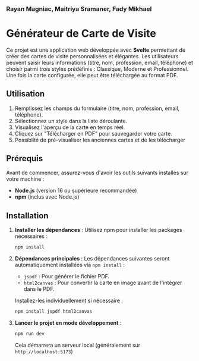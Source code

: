 ### Rayan Magniac, Maitriya Sramaner, Fady Mikhael

# Générateur de Carte de Visite

Ce projet est une application web développée avec **Svelte** permettant de créer des cartes de visite personnalisées et élégantes. Les utilisateurs peuvent saisir leurs informations (titre, nom, profession, email, téléphone) et choisir parmi trois styles prédéfinis : Classique, Moderne et Professionnel. Une fois la carte configurée, elle peut être téléchargée au format PDF.

## Utilisation
1. Remplissez les champs du formulaire (titre, nom, profession, email, téléphone).
2. Sélectionnez un style dans la liste déroulante.
3. Visualisez l'aperçu de la carte en temps réel.
4. Cliquez sur "Télécharger en PDF" pour sauvegarder votre carte.
5. Possiblité de pré-visualiser les anciennes cartes et de les télécharger

## Prérequis
Avant de commencer, assurez-vous d'avoir les outils suivants installés sur votre machine :
- **Node.js** (version 16 ou supérieure recommandée)
- **npm** (inclus avec Node.js)

## Installation

1. **Installer les dépendances** :
   Utilisez npm pour installer les packages nécessaires :
   ```bash
   npm install
   ```

2. **Dépendances principales** :
   Les dépendances suivantes seront automatiquement installées via `npm install` : 
   - `jspdf` : Pour générer le fichier PDF.
   - `html2canvas` : Pour convertir la carte en image avant de l'intégrer dans le PDF.

   Installez-les individuellement si nécessaire :
   ```bash
   npm install jspdf html2canvas
   ```

3. **Lancer le projet en mode développement** :
   ```bash
   npm run dev
   ```
   Cela démarrera un serveur local (généralement sur `http://localhost:5173`)